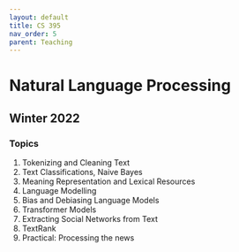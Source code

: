 ```yaml
---
layout: default
title: CS 395
nav_order: 5
parent: Teaching
---
```


# Natural Language Processing

## Winter 2022

### Topics
1. Tokenizing and Cleaning Text
2. Text Classifications, Naive Bayes
3. Meaning Representation and Lexical Resources
4. Language Modelling
5. Bias and Debiasing Language Models
6. Transformer Models
8. Extracting Social Networks from Text
7. TextRank
8. Practical: Processing the news
